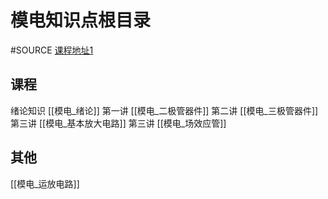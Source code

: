 # 模电知识点根目录
#SOURCE 
[课程地址1](https://www.bilibili.com/video/BV19s411a7KL?from=search&seid=4284597413059199990)

## 课程
绪论知识 [[模电_绪论]]
第一讲 [[模电_二极管器件]]
第二讲 [[模电_三极管器件]]
第三讲 [[模电_基本放大电路]]
第三讲 [[模电_场效应管]]


## 其他
[[模电_运放电路]]

